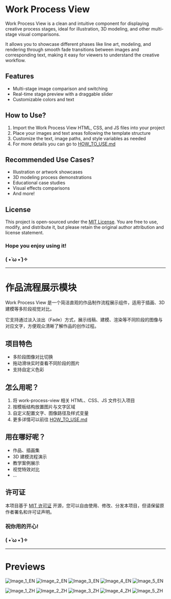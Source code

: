 # Work Process View

Work Process View is a clean and intuitive component for displaying creative process stages, ideal for illustration, 3D modeling, and other multi-stage visual comparisons.

It allows you to showcase different phases like line art, modeling, and rendering through smooth fade transitions between images and corresponding text, making it easy for viewers to understand the creative workflow.

## Features

- Multi-stage image comparison and switching
- Real-time stage preview with a draggable slider
- Customizable colors and text

## How to Use?

1. Import the Work Process View HTML, CSS, and JS files into your project
2. Place your images and text areas following the template structure
3. Customize the text, image paths, and style variables as needed
4. For more details you can go to [HOW_TO_USE.md](https://github.com/menggekkd/work-process-view/blob/main/HOW_TO_USE.md)

## Recommended Use Cases?

- Illustration or artwork showcases
- 3D modeling process demonstrations
- Educational case studies
- Visual effects comparisons
- And more!

## License

This project is open-sourced under the [MIT License](https://github.com/menggekkd/work-process-view/blob/main/LICENSE). You are free to use, modify, and distribute it, but please retain the original author attribution and license statement.

### Hope you enjoy using it!
### ( •̀ ω •́ )✧

---

# 作品流程展示模块

Work Process View 是一个简洁直观的作品制作流程展示组件，适用于插画、3D建模等多阶段视觉对比。

它支持通过淡入淡出（Fade）方式，展示线稿、建模、渲染等不同阶段的图像与对应文字，方便观众清晰了解作品的创作过程。

## 项目特色

- 多阶段图像对比切换
- 拖动滑块实时查看不同阶段的图片
- 支持自定义色彩

## 怎么用呢？

1. 将 work-process-view 相关 HTML、CSS、JS 文件引入项目
2. 按模板结构放置图片与文字区域
3. 自定义配置文字、图像路径及样式变量
4. 更多详情可以前往 [HOW_TO_USE.md](https://github.com/menggekkd/work-process-view/blob/main/HOW_TO_USE.md)

## 用在哪好呢？

- 作品、插画集
- 3D 建模流程演示
- 教学案例展示
- 视觉特效对比
- ...

## 许可证

本项目基于 [MIT 许可证](https://github.com/menggekkd/work-process-view/blob/main/LICENSE) 开源，您可以自由使用、修改、分发本项目，但请保留原作者署名和许可证声明。

### 祝你用的开心!
### ( •̀ ω •́ )✧


---

# Previews

![Image_1_EN](https://github.com/user-attachments/assets/133d9ac8-03ee-420b-a8b7-b73a59a1e221)
![Image_2_EN](https://github.com/user-attachments/assets/570c91a9-5c3f-4a8c-a7ab-bdef7acfa7d5)
![Image_3_EN](https://github.com/user-attachments/assets/a581d958-75af-41e6-b0d4-5db56018ac6a)
![Image_4_EN](https://github.com/user-attachments/assets/2b170d50-5099-450a-87a9-625f92fd63c7)
![Image_5_EN](https://github.com/user-attachments/assets/2dd9762f-5b58-41c7-bcb8-d260d7d51d8f)

![Image_1_ZH](https://github.com/user-attachments/assets/5b7bedbc-14bc-44c6-8047-5406ee91cf14)
![Image_2_ZH](https://github.com/user-attachments/assets/b867ae12-a758-4290-b4be-b0ec2c212599)
![Image_3_ZH](https://github.com/user-attachments/assets/11e51f03-b52a-4920-bda2-32b64ebcf056)
![Image_4_ZH](https://github.com/user-attachments/assets/5675f699-5b98-4ba8-851c-4e3daed9eb98)
![Image_5_ZH](https://github.com/user-attachments/assets/84beecf3-8fe8-4fa4-8930-513adc67664c)
